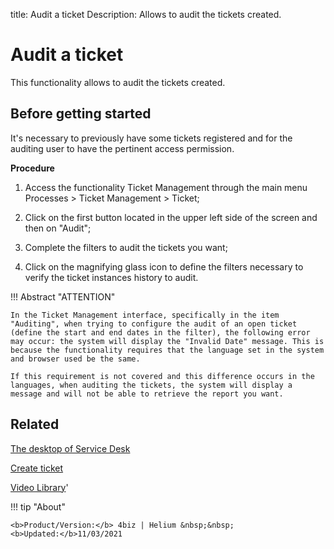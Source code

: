 title: Audit a ticket
Description: Allows to audit the tickets created. 

# Audit a ticket

This functionality allows to audit the tickets created.

## Before getting started

It's necessary to previously have some tickets registered and for the auditing user to have the pertinent access permission.

**Procedure**

1.	Access the functionality Ticket Management through the main menu Processes > Ticket Management > Ticket;

2.	Click on the first button located in the upper left side of the screen and then on "Audit";

3.	Complete the filters to audit the tickets you want;

4.	Click on the magnifying glass icon to define the filters necessary to verify the ticket instances history to audit.


!!! Abstract "ATTENTION"

    In the Ticket Management interface, specifically in the item "Auditing", when trying to configure the audit of an open ticket (define the start and end dates in the filter), the following error may occur: the system will display the "Invalid Date" message. This is because the functionality requires that the language set in the system and browser used be the same.
    
    If this requirement is not covered and this difference occurs in the languages, when auditing the tickets, the system will display a message and will not be able to retrieve the report you want.




Related
-----------

[The desktop of Service Desk](/en-us/4biz-helium/processes/tickets/use/desktop-of-service-desk.html)

[Create ticket](/en-us/4biz-helium/processes/tickets/use/create-ticket.html)

<i class='fa fa-youtube-play  fa-2x' style='color:#97ce17;vertical-align: middle;'> </i> [Video Library](https://www.youtube.com/playlist?list=PLB5qK2uzf2RNrJnhiXj3dbmgsm9-quhfz)'

!!! tip "About"

    <b>Product/Version:</b> 4biz | Helium &nbsp;&nbsp;
    <b>Updated:</b>11/03/2021
